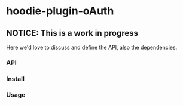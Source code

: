 # hoodie-plugin-oAuth

## NOTICE: This is a work in progress
Here we'd love to discuss and define the API, also the dependencies.

### API

### Install

### Usage

